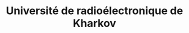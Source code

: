 ---
title: Université de radioélectronique de Kharkov
graduation: Mathématiques appliquées
years: 1993-1998
status: published
sitemap: false
---